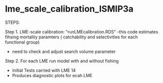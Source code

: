 # lme_scale_calibration_ISMIP3a

STEPS:

Step 1. LME-scale calibration:
"runLMEcalibration.RDS"
-this code estimates fihsing mortality paramters ( catchability and selectivities for each functional group)
- need to check and adjust search volume parameter

Step 2. For each LME run model with and without fishing
- Initial Tests carried with LME 14
- Produces diagnostic plots for ecah LME